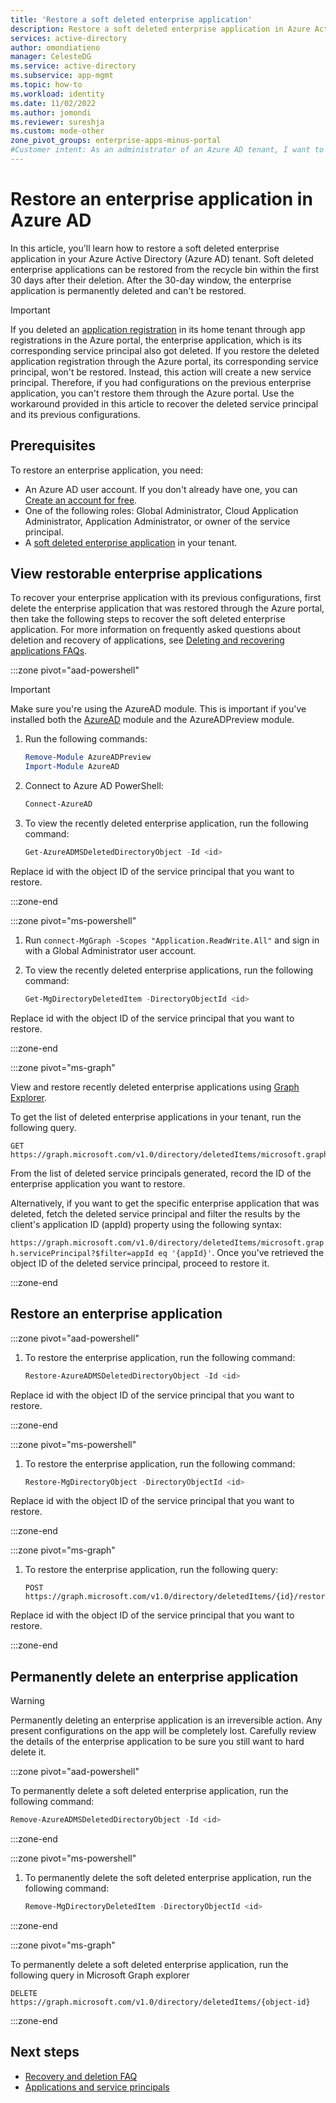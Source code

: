 ```yaml
---
title: 'Restore a soft deleted enterprise application'
description: Restore a soft deleted enterprise application in Azure Active Directory.
services: active-directory
author: omondiatieno
manager: CelesteDG
ms.service: active-directory
ms.subservice: app-mgmt
ms.topic: how-to
ms.workload: identity
ms.date: 11/02/2022
ms.author: jomondi
ms.reviewer: sureshja
ms.custom: mode-other
zone_pivot_groups: enterprise-apps-minus-portal
#Customer intent: As an administrator of an Azure AD tenant, I want to restore a soft deleted enterprise application.
---
```


# Restore an enterprise application in Azure AD

In this article, you'll learn how to restore a soft deleted enterprise application in your Azure Active Directory (Azure AD) tenant. Soft deleted enterprise applications can be restored from the recycle bin within the first 30 days after their deletion. After the 30-day window, the enterprise application is permanently deleted and can't be restored.

>[!IMPORTANT]
>If you deleted an [application registration](../develop/howto-remove-app.md) in its home tenant through app registrations in the Azure portal, the enterprise application, which is its corresponding service principal also got deleted. If you restore the deleted application registration through the Azure portal, its corresponding service principal, won't be restored. Instead, this action will create a new service principal. Therefore, if you had configurations on the previous enterprise application, you can't restore them through the Azure portal. Use the workaround provided in this article to recover the deleted service principal and its previous configurations.
## Prerequisites

To restore an enterprise application, you need:

- An Azure AD user account. If you don't already have one, you can [Create an account for free](https://azure.microsoft.com/free/?WT.mc_id=A261C142F).
- One of the following roles: Global Administrator, Cloud Application Administrator, Application Administrator, or owner of the service principal.
- A [soft deleted enterprise application](delete-application-portal.md) in your tenant.
## View restorable enterprise applications

To recover your enterprise application with its previous configurations, first delete the enterprise application that was restored through the Azure portal, then take the following steps to recover the soft deleted enterprise application. For more information on frequently asked questions about deletion and recovery of applications, see [Deleting and recovering applications FAQs](delete-recover-faq.yml).

:::zone pivot="aad-powershell"

> [!IMPORTANT]
> Make sure you're using the AzureAD module. This is important if you've installed both the [AzureAD](/powershell/module/azuread/?preserve-view=true&view=azureadps-2.0) module and the AzureADPreview module.
1. Run the following commands:

    ```powershell
    Remove-Module AzureADPreview
    Import-Module AzureAD
    ```

1. Connect to Azure AD PowerShell:

   ```powershell
   Connect-AzureAD
   ```

1. To view the recently deleted enterprise application, run the following command:

   ```powershell
   Get-AzureADMSDeletedDirectoryObject -Id <id>
   ```

Replace id with the object ID of the service principal that you want to restore.
 
:::zone-end

:::zone pivot="ms-powershell"

1. Run `connect-MgGraph -Scopes "Application.ReadWrite.All"` and sign in with a Global Administrator user account.

1. To view the recently deleted enterprise applications, run the following command:
   
   ```powershell
   Get-MgDirectoryDeletedItem -DirectoryObjectId <id>
   ```
Replace id with the object ID of the service principal that you want to restore.

:::zone-end

:::zone pivot="ms-graph"

View and restore recently deleted enterprise applications using [Graph Explorer](https://developer.microsoft.com/graph/graph-explorer).

To get the list of deleted enterprise applications in your tenant, run the following query.
   
   ```http
   GET https://graph.microsoft.com/v1.0/directory/deletedItems/microsoft.graph.servicePrincipal
   ```
From the list of deleted service principals generated, record the ID of the enterprise application you want to restore.

Alternatively, if you want to get the specific enterprise application that was deleted, fetch the deleted service principal and filter the results by the client's application ID (appId) property using the following syntax:

`https://graph.microsoft.com/v1.0/directory/deletedItems/microsoft.graph.servicePrincipal?$filter=appId eq '{appId}'`. Once you've retrieved the object ID of the deleted service principal, proceed to restore it.

:::zone-end

## Restore an enterprise application  

:::zone pivot="aad-powershell"

1. To restore the enterprise application, run the following command:


   ```powershell  
   Restore-AzureADMSDeletedDirectoryObject -Id <id>
   ```

Replace id with the object ID of the service principal that you want to restore.

:::zone-end

:::zone pivot="ms-powershell"

1. To restore the enterprise application, run the following command:

   ```powershell   
   Restore-MgDirectoryObject -DirectoryObjectId <id>
   ```

Replace id with the object ID of the service principal that you want to restore.

:::zone-end
   
:::zone pivot="ms-graph"

1. To restore the enterprise application, run the following query:
   
   ```http
   POST https://graph.microsoft.com/v1.0/directory/deletedItems/{id}/restore
   ```

Replace id with the object ID of the service principal that you want to restore.

:::zone-end

## Permanently delete an enterprise application

>[!WARNING]
> Permanently deleting an enterprise application is an irreversible action. Any present configurations on the app will be completely lost. Carefully review the details of the enterprise application to be sure you still want to hard delete it.

:::zone pivot="aad-powershell"

To permanently delete a soft deleted enterprise application, run the following command:

```powershell
Remove-AzureADMSDeletedDirectoryObject -Id <id>
```
:::zone-end

:::zone pivot="ms-powershell"
   
1. To permanently delete the soft deleted enterprise application, run the following command:
   
   ```powershell
   Remove-MgDirectoryDeletedItem -DirectoryObjectId <id>
   ``` 

:::zone-end

:::zone pivot="ms-graph"

To permanently delete a soft deleted enterprise application, run the following query in Microsoft Graph explorer

```http
DELETE https://graph.microsoft.com/v1.0/directory/deletedItems/{object-id}
```

:::zone-end

## Next steps

- [Recovery and deletion FAQ](delete-recover-faq.yml)
- [Applications and service principals](../develop/app-objects-and-service-principals.md)
